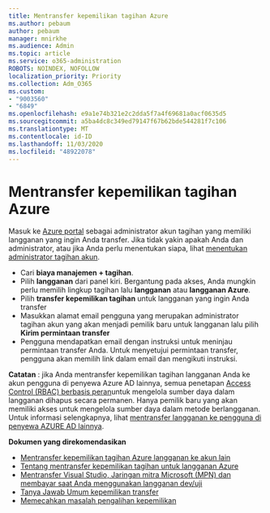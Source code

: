 ```yaml
---
title: Mentransfer kepemilikan tagihan Azure
ms.author: pebaum
author: pebaum
manager: mnirkhe
ms.audience: Admin
ms.topic: article
ms.service: o365-administration
ROBOTS: NOINDEX, NOFOLLOW
localization_priority: Priority
ms.collection: Adm_O365
ms.custom:
- "9003560"
- "6849"
ms.openlocfilehash: e9a1e74b321e2c2dda5f7a4f69681a0acf0635d5
ms.sourcegitcommit: a5ba4dc8c349ed79147f67b62bde544281f7c106
ms.translationtype: MT
ms.contentlocale: id-ID
ms.lasthandoff: 11/03/2020
ms.locfileid: "48922078"
---
```

# <a name="transfer-azure-billing-ownership"></a>Mentransfer kepemilikan tagihan Azure

Masuk ke [Azure portal](https://portal.azure.com/) sebagai administrator akun tagihan yang memiliki langganan yang ingin Anda transfer. Jika tidak yakin apakah Anda dan administrator, atau jika Anda perlu menentukan siapa, lihat [menentukan administrator tagihan akun](https://docs.microsoft.com/azure/cost-management-billing/understand/subscription-transfer#whoisaa).

- Cari **biaya manajemen + tagihan**.
- Pilih **langganan** dari panel kiri. Bergantung pada akses, Anda mungkin perlu memilih lingkup tagihan lalu **langganan** atau **langganan Azure**.
- Pilih **transfer kepemilikan tagihan** untuk langganan yang ingin Anda transfer
- Masukkan alamat email pengguna yang merupakan administrator tagihan akun yang akan menjadi pemilik baru untuk langganan lalu pilih **Kirim permintaan transfer**
- Pengguna mendapatkan email dengan instruksi untuk meninjau permintaan transfer Anda. Untuk menyetujui permintaan transfer, pengguna akan memilih link dalam email dan mengikuti instruksi.

**Catatan** : jika Anda mentransfer kepemilikan tagihan langganan Anda ke akun pengguna di penyewa Azure AD lainnya, semua penetapan [Access Control (RBAC) berbasis peran](https://docs.microsoft.com/azure/role-based-access-control/overview?WT.mc_id=Portal-Microsoft_Azure_Support)untuk mengelola sumber daya dalam langganan dihapus secara permanen. Hanya pemilik baru yang akan memiliki akses untuk mengelola sumber daya dalam metode berlangganan. Untuk informasi selengkapnya, lihat [mentransfer langganan ke pengguna di penyewa AZURE AD lainnya](https://docs.microsoft.com/azure/active-directory/managed-identities-azure-resources/known-issues?WT.mc_id=Portal-Microsoft_Azure_Support).

**Dokumen yang direkomendasikan**

- [Mentransfer kepemilikan tagihan Azure langganan ke akun lain](https://docs.microsoft.com/azure/cost-management-billing/manage/billing-subscription-transfer)
- [Tentang mentransfer kepemilikan tagihan untuk langganan Azure](https://docs.microsoft.com//azure/cost-management-billing/understand/subscription-transfer)
- [Mentransfer Visual Studio, Jaringan mitra Microsoft (MPN) dan membayar saat Anda menggunakan langganan dev/uji](https://docs.microsoft.com/azure/billing/billing-subscription-transfer?WT.mc_id=Portal-Microsoft_Azure_Support#transferring-visual-studio-microsoft-partner-network-mpn-and-pay-as-you-go-devtest-subscriptions)
- [Tanya Jawab Umum kepemilikan transfer](https://docs.microsoft.com/azure/billing/billing-subscription-transfer?WT.mc_id=Portal-Microsoft_Azure_Support#frequently-asked-questions-faq-for-senders)
- [Memecahkan masalah pengalihan kepemilikan](https://docs.microsoft.com/azure/billing/billing-subscription-transfer?WT.mc_id=Portal-Microsoft_Azure_Support#troubleshooting)
